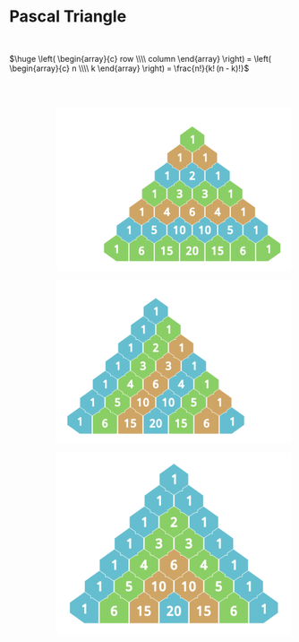 
# Pascal Triangle

<br>

$\huge \left( \begin{array}{c} row \\\\ column \end{array} \right) = \left( \begin{array}{c} n \\\\ k \end{array} \right) = \frac{n!}{k! (n - k)!}$

<br>
<br>

<div align = right>

<img
    src = '../../Resources/Assets/Diagrams/Pascals%20Triangle%20Rows.png'
    width = 420
/>

<img
    src = '../../Resources/Assets/Diagrams/Pascals%20Triangle%20Columns.png'
    width = 420
/>

<img
    src = '../../Resources/Assets/Diagrams/Pascals%20Triangle%20Rings.png'
    width = 420
/>

</div>
